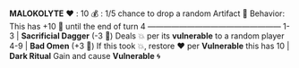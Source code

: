 __**MALOKOLYTE**__
:heart: : 10
:moneybag: : 1/5 chance to drop a random Artifact 🏺
Behavior: This has +10 🎲 until the end of turn 4
—————————————————
1-3   | **Sacrificial Dagger** (-3 :game_die:) Deals :boom: per its __vulnerable__ to a random player
4-9   | **Bad Omen** (+3 :game_die:) If this took 💥, restore :heart: per __Vulnerable__ this has
10    | **Dark Ritual** Gain and cause __Vulnerable__ 🌀
